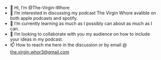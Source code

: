 - 👋 Hi, I’m @The-Virgin-Whore
- 👀 I’m interested in discussing my podcast The Virgin Whore avalible on both apple podcasts and spotify.
- 🌱 I’m currently learning as much as I possibly can about as much as I can.
- 💞️ I’m looking to collaborate with you my audience on how to include your ideas in my podcast.
- 📫 How to reach me here in the discussion or by email @ the.virgin.whor3@gmail.com

<!---
The-Virgin-Whore/The-Virgin-Whore is a ✨ special ✨ repository because its `README.md` (this file) appears on your GitHub profile.
You can click the Preview link to take a look at your changes.
--->
